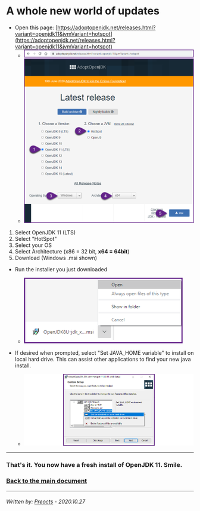 # A whole new world of updates

- Open this page: [https://adoptopenjdk.net/releases.html?variant=openjdk11&jvmVariant=hotspot](https://adoptopenjdk.net/releases.html?variant=openjdk11&jvmVariant=hotspot)
  - ![openjdk01.png](/images/openjdk01.png)
  - ![openjdk02.png](/images/openjdk02.png)

1. Select OpenJDK 11 (LTS)
2. Select "HotSpot"
3. Select your OS
4. Select Architecture (x86 = 32 bit, **x64 = 64bit**)
5. Download (Windows .msi shown)

- Run the installer you just downloaded
   - ![openjdk03.png](/images/openjdk03.png)

- If desired when prompted, select "Set JAVA_HOME variable" to install on local hard drive.  This can assist other applications to find your new java install.
   - ![openjdk04.png](/images/openjdk04.png)

---

### That's it. You now have a fresh install of OpenJDK 11. Smile.

### [Back to the main document](README.md)

---

###### *Written by: [Preocts](https://github.com/Preocts) - 2020.10.27*